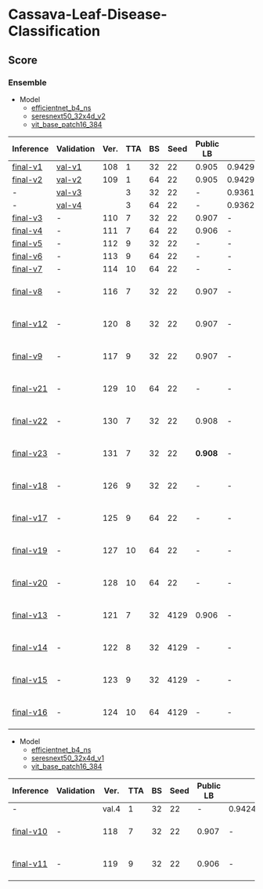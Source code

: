 # Cassava-Leaf-Disease-Classification

## Score

### Ensemble

- Model
    - [efficientnet_b4_ns]
    - [seresnext50_32x4d_v2]
    - [vit_base_patch16_384]

| Inference   | Validation | Ver. | TTA | BS  | Seed | Public LB | CV                 | Comment           |
| ---         | ---        | ---  | --- | --- | ---  | ---       | ---                | ---               |
| [final-v1]  | [val-v1]   | 108  | 1   | 32  | 22   | 0.905     | 0.9429319968105707 | -                 |
| [final-v2]  | [val-v2]   | 109  | 1   | 64  | 22   | 0.905     | 0.9429319968105707 | -                 |
| -           | [val-v3]   |      | 3   | 32  | 22   | -         | 0.9361734442039716 | -                 |
| -           | [val-v4]   |      | 3   | 64  | 22   | -         | 0.9362114136006379 | -                 |
| [final-v3]  | -          | 110  | 7   | 32  | 22   | 0.907     | -                  | -                 |
| [final-v4]  | -          | 111  | 7   | 64  | 22   | 0.906     | -                  | -                 |
| [final-v5]  | -          | 112  | 9   | 32  | 22   | -         | -                  | -                 |
| [final-v6]  | -          | 113  | 9   | 64  | 22   | -         | -                  | -                 |
| [final-v7]  | -          | 114  | 10  | 64  | 22   | -         | -                  | -                 |
| [final-v8]  | -          | 116  | 7   | 32  | 22   | 0.907     | -                  | TTA weight (even) |
| [final-v12] | -          | 120  | 8   | 32  | 22   | 0.907     | -                  | TTA weight (even) |
| [final-v9]  | -          | 117  | 9   | 32  | 22   | 0.907     | -                  | TTA weight (even) |
| [final-v21] | -          | 129  | 10  | 64  | 22   | -         | -                  | TTA weight (even) |
| [final-v22] | -          | 130  | 7   | 32  | 22   | 0.908     | -                  | TTA weight (10-6) |
| [final-v23] | -          | 131  | 7   | 32  | 22   | **0.908** | -                  | TTA weight (4-6)  |
| [final-v18] | -          | 126  | 9   | 32  | 22   | -         | -                  | TTA weight (12-8) |
| [final-v17] | -          | 125  | 9   | 64  | 22   | -         | -                  | TTA weight (12-8) |
| [final-v19] | -          | 127  | 10  | 64  | 22   | -         | -                  | TTA weight (12-9) |
| [final-v20] | -          | 128  | 10  | 64  | 22   | -         | -                  | TTA weight (15-9) |
| [final-v13] | -          | 121  | 7   | 32  | 4129 | 0.906     | -                  | TTA weight (even) |
| [final-v14] | -          | 122  | 8   | 32  | 4129 | -         | -                  | TTA weight (even) |
| [final-v15] | -          | 123  | 9   | 32  | 4129 | -         | -                  | TTA weight (even) |
| [final-v16] | -          | 124  | 10  | 64  | 4129 | -         | -                  | TTA weight (even) |

- Model
    - [efficientnet_b4_ns]
    - [seresnext50_32x4d_v1]
    - [vit_base_patch16_384]

| Inference   | Validation | Ver.  | TTA | BS  | Seed | Public LB | CV                 | Comment           |
| ---         | ---        | ---   | --- | --- | ---  | ---       | ---                | ---               |
| -           |            | val.4 | 1   | 32  | 22   | -         | 0.9424763640505752 | -                 |
| [final-v10] | -          | 118   | 7   | 32  | 22   | 0.907     | -                  | TTA weight (even) |
| [final-v11] | -          | 119   | 9   | 32  | 22   | 0.906     | -                  | TTA weight (even) |

[final-v1]: https://github.com/IMOKURI/Cassava-Leaf-Disease-Classification/commit/35741622e876fe21950b8bf19358082a9c11692b
[final-v2]: https://github.com/IMOKURI/Cassava-Leaf-Disease-Classification/commit/2660543d37c5f6c994c43e6f75025553aa276892
[final-v3]: https://github.com/IMOKURI/Cassava-Leaf-Disease-Classification/commit/eef41a3d1b49cbf98b856c7e7cfb9a694c86b707
[final-v4]: https://github.com/IMOKURI/Cassava-Leaf-Disease-Classification/commit/f84fb35da9f75cbab7817cde3af8093075ac47df
[final-v5]: https://github.com/IMOKURI/Cassava-Leaf-Disease-Classification/commit/2f74efb27ee96c0b7cb278274cd541933f5c94cc
[final-v6]: https://github.com/IMOKURI/Cassava-Leaf-Disease-Classification/commit/c89e9479f3aa6e3848fbf497c2c0be0974662bd2
[final-v7]: https://github.com/IMOKURI/Cassava-Leaf-Disease-Classification/commit/adcd3fb90429b35f1b31813ca249e9e7d679544a
[final-v8]: https://github.com/IMOKURI/Cassava-Leaf-Disease-Classification/commit/fc3a88d14ad9ae2dbc5d796e024fd0484add2b03
[final-v9]: https://github.com/IMOKURI/Cassava-Leaf-Disease-Classification/commit/279ec7a9d1a68b4cdbf7da91bdb5d6f5498b507f
[final-v10]: https://github.com/IMOKURI/Cassava-Leaf-Disease-Classification/commit/bac47c98baeedea96c325134dc16ac00fdd97725
[final-v11]: https://github.com/IMOKURI/Cassava-Leaf-Disease-Classification/commit/19ac6d11ba87808f2f3a186c0fa131c1ab6d7e38
[final-v12]: https://github.com/IMOKURI/Cassava-Leaf-Disease-Classification/commit/e0c553d546dcf17f9efd1bb981938c216724c614
[final-v13]: https://github.com/IMOKURI/Cassava-Leaf-Disease-Classification/commit/ed6e49781a4d1d3d912263f1e591dbfbd83fa4c8
[final-v14]: https://github.com/IMOKURI/Cassava-Leaf-Disease-Classification/commit/3d17e495aa75a203d9b679271e32b1764ee7338a
[final-v15]: https://github.com/IMOKURI/Cassava-Leaf-Disease-Classification/commit/14105f2a2c2f6573d4c2d1b989a2eba4b821e2d4
[final-v16]: https://github.com/IMOKURI/Cassava-Leaf-Disease-Classification/commit/00bd6f6a85deec75f9dd6b01446a2422efdf87a6
[final-v17]: https://github.com/IMOKURI/Cassava-Leaf-Disease-Classification/commit/cf9d2c0a608b7ba1d054ac28d16342151eb9a309
[final-v18]: https://github.com/IMOKURI/Cassava-Leaf-Disease-Classification/commit/364b112c29d2c3478e0ca6fdd8ec661a98b7e470
[final-v19]: https://github.com/IMOKURI/Cassava-Leaf-Disease-Classification/commit/0f2b484a0edb0c81f8315fbd4e7d70debc715ce0
[final-v20]: https://github.com/IMOKURI/Cassava-Leaf-Disease-Classification/commit/ee56054f177b0251293002929747598914c60ac4
[final-v21]: https://github.com/IMOKURI/Cassava-Leaf-Disease-Classification/commit/516d593ea1c73f911bd88fad86a00f5b692bd37d
[final-v22]: https://github.com/IMOKURI/Cassava-Leaf-Disease-Classification/commit/05384f440dc7e51cac3e90706ab550aa66946ea1
[final-v23]: https://github.com/IMOKURI/Cassava-Leaf-Disease-Classification/commit/de47d585a2b257987dbe6367cc2efade5a0bbe0b
[val-v1]: https://github.com/IMOKURI/Cassava-Leaf-Disease-Classification/commit/f7143beaf5c25829e686f94162cdfa7d0d88d7b1
[val-v2]: https://github.com/IMOKURI/Cassava-Leaf-Disease-Classification/commit/e4e5a946cdce5a90451825fa0578ec5922f0cc93
[val-v3]: https://github.com/IMOKURI/Cassava-Leaf-Disease-Classification/commit/8cb509a66caa3ec08b1b8dfb26344ff04dfa9372
[val-v4]: https://github.com/IMOKURI/Cassava-Leaf-Disease-Classification/commit/a90b69a45c7b7ed0606eb66fbf22766f00de6a9a
[efficientnet_b4_ns]: https://github.com/imokuri/cassava-leaf-disease-classification/commit/f639150116370039666b7bab452abd85932f4d24
[seresnext50_32x4d_v1]: https://github.com/IMOKURI/Cassava-Leaf-Disease-Classification/commit/448848da662d9f7347b39439fb0af771ff019fd7
[seresnext50_32x4d_v2]: https://github.com/IMOKURI/Cassava-Leaf-Disease-Classification/commit/fb7397ca97d624eb4db467c3d67a4c492313aaad
[vit_base_patch16_384]: https://github.com/IMOKURI/Cassava-Leaf-Disease-Classification/commit/9b7093ed7501254f7705edd31f96467f2be00d8b

